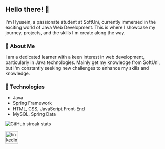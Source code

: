 ## Hello there! 👋

I'm Hyusein, a passionate student at SoftUni, currently immersed in the exciting world of Java Web Development. This is where I showcase my journey, projects, and the skills I'm create along the way.

### 🚀 About Me

I am a dedicated learner with a keen interest in web development, particularly in Java technologies. Mainly get my knowledge from SoftUni, but I'm constantly seeking new challenges to enhance my skills and knowledge.

### 🔧 Technologies

- Java
- Spring Framework
- HTML, CSS, JavaScript Front-End
- MySQL, Spring Data

![GitHub streak stats](https://streak-stats.demolab.com/?user=hyuseinlesho)  

[<img src='https://cdn.jsdelivr.net/npm/simple-icons@3.0.1/icons/linkedin.svg' alt='linkedin' height='40'>](https://www.linkedin.com/in/hyusein-lesho-944640291/)  

